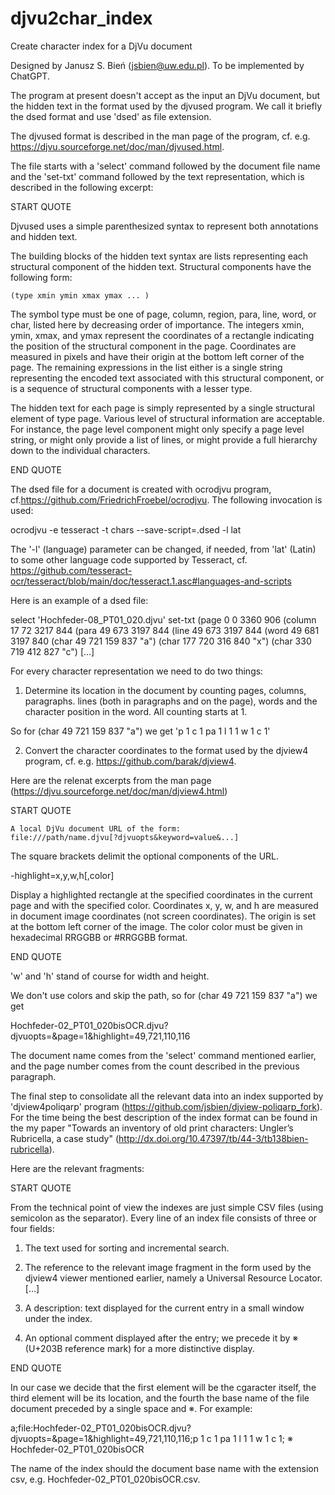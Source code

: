 # djvu2char_index
Create character index for a DjVu document

Designed by Janusz S. Bień (jsbien@uw.edu.pl).
To be implemented by ChatGPT.

The program at present doesn't accept as the input an DjVu document,
but the hidden text in the format used by the djvused program. We call
it briefly the dsed format and use 'dsed' as file extension.

The djvused format is described in the man page of the program,
cf. e.g.  https://djvu.sourceforge.net/doc/man/djvused.html.

The file starts with a 'select' command followed by the document file
name and the 'set-txt' command followed by the text representation,
which is described in the following excerpt:

START QUOTE

Djvused uses a simple parenthesized syntax to represent both
annotations and hidden text.

The building blocks of the hidden text syntax are lists representing
each structural component of the hidden text. Structural components
have the following form:

    (type xmin ymin xmax ymax ... ) 

 The symbol type must be one of page, column, region, para, line,
 word, or char, listed here by decreasing order of importance. The
 integers xmin, ymin, xmax, and ymax represent the coordinates of a
 rectangle indicating the position of the structural component in the
 page. Coordinates are measured in pixels and have their origin at the
 bottom left corner of the page. The remaining expressions in the list
 either is a single string representing the encoded text associated
 with this structural component, or is a sequence of structural
 components with a lesser type.

The hidden text for each page is simply represented by a single
structural element of type page. Various level of structural
information are acceptable. For instance, the page level component
might only specify a page level string, or might only provide a list
of lines, or might provide a full hierarchy down to the individual
characters.

END QUOTE

The dsed file for a document is created with ocrodjvu program,
cf.https://github.com/FriedrichFroebel/ocrodjvu. The following
invocation is used:

ocrodjvu -e tesseract -t chars --save-script=<document name>.dsed  -l lat <document name>

The '-l' (language) parameter can be changed, if needed, from 'lat'
(Latin) to some other language code supported by Tesseract, cf.
https://github.com/tesseract-ocr/tesseract/blob/main/doc/tesseract.1.asc#languages-and-scripts

Here is an example of a dsed file:

select 'Hochfeder-08_PT01_020.djvu' set-txt (page 0 0 3360 906 (column
17 72 3217 844 (para 49 673 3197 844 (line 49 673 3197 844 (word 49
681 3197 840 (char 49 721 159 837 "a") (char 177 720 316 840 "x")
(char 330 719 412 827 "c") [...]

For every character representation we need to do two things:

1. Determine its location in the document by counting pages, columns,
paragraphs. lines (both in paragraphs and on the page), words and the
character position in the word. All counting starts at 1.

So for (char 49 721 159 837 "a") we get
'p 1 c 1 pa 1 l 1 1 w 1 c 1'

2. Convert the character coordinates to the format used by the djview4
program, cf. e.g.  https://github.com/barak/djview4.

Here are the relenat excerpts from the man page (https://djvu.sourceforge.net/doc/man/djview4.html)

START QUOTE

    A local DjVu document URL of the form: 
    file:///path/name.djvu[?djvuopts&keyword=value&...] 

The square brackets delimit the optional components of the
URL.

-highlight=x,y,w,h[,color]

Display a highlighted rectangle at the specified coordinates in the
current page and with the specified color. Coordinates x, y, w, and h
are measured in document image coordinates (not screen
coordinates). The origin is set at the bottom left corner of the
image. The color color must be given in hexadecimal RRGGBB or #RRGGBB
format. 

END QUOTE

'w' and 'h' stand of course for width and height.

We don't use colors and skip the path, so for (char 49 721 159 837 "a")
we get

Hochfeder-02_PT01_020bisOCR.djvu?djvuopts=&page=1&highlight=49,721,110,116

The document name comes from the 'select' command mentioned earlier,
and the page number comes from the count described in the previous
paragraph.

The final step to consolidate all the relevant data into an index
supported by 'djview4poliqarp' program
(https://github.com/jsbien/djview-poliqarp_fork). For the time being
the best description of the index format can be found in the my paper
"Towards an inventory of old print characters: Ungler’s Rubricella, a
case study" (http://dx.doi.org/10.47397/tb/44-3/tb138bien-rubricella).

Here are the relevant fragments:

START QUOTE

From the technical point of view the indexes
are just simple CSV files (using semicolon as the
separator). Every line of an index file consists of
three or four fields:

1. The text used for sorting and incremental search.

2. The reference to the relevant image fragment in
the form used by the djview4 viewer mentioned
earlier, namely a Universal Resource Locator.
[...]

3. A description: text displayed for the current
entry in a small window under the index.

4. An optional comment displayed after the entry;
we precede it by ※ (U+203B reference mark)
for a more distinctive display.

END QUOTE

In our case we decide that the first element will be the cgaracter
itself, the third element will be its location, and the fourth the
base name of the file document preceded by a single space and ※. For
example:

a;file:Hochfeder-02_PT01_020bisOCR.djvu?djvuopts=&page=1&highlight=49,721,110,116;p 1 c 1 pa 1 l 1 1 w 1 c 1; ※ Hochfeder-02_PT01_020bisOCR

The name of the index should the document base name with the extension
csv, e.g. Hochfeder-02_PT01_020bisOCR.csv.


